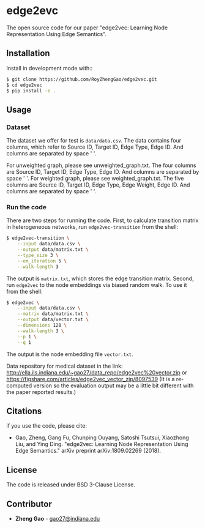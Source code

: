 # edge2evc

The open source code for our paper "edge2vec: Learning Node Representation Using Edge Semantics".

## Installation

Install in development mode with::

```bash
$ git clone https://github.com/RoyZhengGao/edge2vec.git
$ cd edge2vec
$ pip install -e .
```

## Usage

### Dataset

The dataset we offer for test is `data/data.csv`. The data contains four
columns, which refer to Source ID, Target ID, Edge Type, Edge ID. And
columns are separated by space ' '.

For unweighted graph, please see unweighted_graph.txt. The four columns
are Source ID, Target ID, Edge Type, Edge ID. And columns are separated
by space ' '. For weighted graph, please see weighted_graph.txt. The five
columns are Source ID, Target ID, Edge Type, Edge Weight, Edge ID. And
columns are separated by space ' '.

### Run the code

There are two steps for running the code. First, to calculate transition
matrix in heterogeneous networks, run `edge2vec-transition` from the shell:

```bash
$ edge2vec-transition \
    --input data/data.csv \
    --output data/matrix.txt \
    --type_size 3 \
    --em_iteration 5 \
    --walk-length 3
```

The output is `matrix.txt`, which stores the edge transition matrix.
Second, run `edge2vec` to the node embeddings via biased random walk.
To use it from the shell:

```bash
$ edge2vec \
    --input data/data.csv \
    --matrix data/matrix.txt \
    --output data/vector.txt \
    --dimensions 128 \
    --walk-length 3 \
    --p 1 \
    --q 1
```

The output is the node embedding file `vector.txt`.

Data repository for medical dataset in the link: http://ella.ils.indiana.edu/~gao27/data_repo/edge2vec%20vector.zip
or https://figshare.com/articles/edge2vec_vector_zip/8097539 (It is a
re-computed version so the evaluation output may be a little bit different
with the paper reported results.)

## Citations

if you use the code, please cite:

- Gao, Zheng, Gang Fu, Chunping Ouyang, Satoshi Tsutsui, Xiaozhong Liu, and Ying Ding. "edge2vec: Learning Node Representation Using Edge Semantics." arXiv preprint arXiv:1809.02269 (2018).

## License

The code is released under BSD 3-Clause License. 

## Contributor

* **Zheng Gao** - [gao27@indiana.edu](gao27@indiana.edu) <br />
